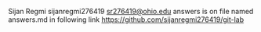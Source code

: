 Sijan Regmi
sijanregmi276419
sr276419@ohio.edu
answers is on file named answers.md in following link
            https://github.com/sijanregmi276419/git-lab
